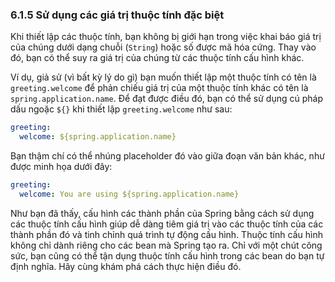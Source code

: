 ### 6.1.5 Sử dụng các giá trị thuộc tính đặc biệt

Khi thiết lập các thuộc tính, bạn không bị giới hạn trong việc khai báo giá trị của chúng dưới dạng chuỗi (`String`) hoặc số được mã hóa cứng. Thay vào đó, bạn có thể suy ra giá trị của chúng từ các thuộc tính cấu hình khác.

Ví dụ, giả sử (vì bất kỳ lý do gì) bạn muốn thiết lập một thuộc tính có tên là `greeting.welcome` để phản chiếu giá trị của một thuộc tính khác có tên là `spring.application.name`. Để đạt được điều đó, bạn có thể sử dụng cú pháp dấu ngoặc `${}` khi thiết lập `greeting.welcome` như sau:

```yaml
greeting:
  welcome: ${spring.application.name}
```

Bạn thậm chí có thể nhúng placeholder đó vào giữa đoạn văn bản khác, như được minh họa dưới đây:

```yaml
greeting:
  welcome: You are using ${spring.application.name}
```

Như bạn đã thấy, cấu hình các thành phần của Spring bằng cách sử dụng các thuộc tính cấu hình giúp dễ dàng tiêm giá trị vào các thuộc tính của các thành phần đó và tinh chỉnh quá trình tự động cấu hình. Thuộc tính cấu hình không chỉ dành riêng cho các bean mà Spring tạo ra. Chỉ với một chút công sức, bạn cũng có thể tận dụng thuộc tính cấu hình trong các bean do bạn tự định nghĩa. Hãy cùng khám phá cách thực hiện điều đó.
